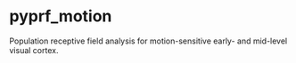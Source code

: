 # pyprf_motion
Population receptive field analysis for motion-sensitive early- and mid-level visual cortex.
